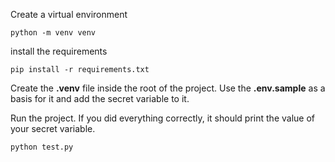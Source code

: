 Create a virtual environment
```
python -m venv venv
```

install the requirements
```
pip install -r requirements.txt
```

Create the **.venv** file inside the root of the project. Use the **.env.sample** as a basis for it and add the secret variable to it.

Run the project. If you did everything correctly, it should print the value of your secret variable.
```
python test.py
```